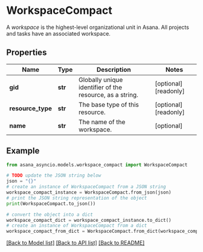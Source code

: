 # WorkspaceCompact

A *workspace* is the highest-level organizational unit in Asana. All projects and tasks have an associated workspace.

## Properties

Name | Type | Description | Notes
------------ | ------------- | ------------- | -------------
**gid** | **str** | Globally unique identifier of the resource, as a string. | [optional] [readonly] 
**resource_type** | **str** | The base type of this resource. | [optional] [readonly] 
**name** | **str** | The name of the workspace. | [optional] 

## Example

```python
from asana_asyncio.models.workspace_compact import WorkspaceCompact

# TODO update the JSON string below
json = "{}"
# create an instance of WorkspaceCompact from a JSON string
workspace_compact_instance = WorkspaceCompact.from_json(json)
# print the JSON string representation of the object
print(WorkspaceCompact.to_json())

# convert the object into a dict
workspace_compact_dict = workspace_compact_instance.to_dict()
# create an instance of WorkspaceCompact from a dict
workspace_compact_from_dict = WorkspaceCompact.from_dict(workspace_compact_dict)
```
[[Back to Model list]](../README.md#documentation-for-models) [[Back to API list]](../README.md#documentation-for-api-endpoints) [[Back to README]](../README.md)


